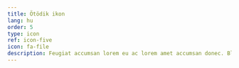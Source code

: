 ```yaml
---
title: Ötödik ikon
lang: hu
order: 5
type: icon
ref: icon-five
icon: fa-file
description: Feugiat accumsan lorem eu ac lorem amet accumsan donec. Blandit orci porttitor.
---
```

